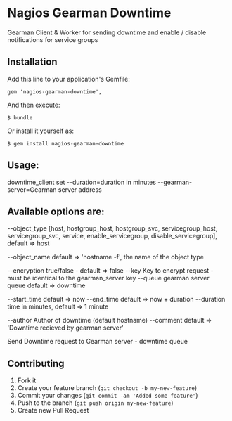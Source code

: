 # Nagios Gearman Downtime

Gearman Client & Worker for sending downtime and enable / disable notifications for service groups

## Installation

Add this line to your application's Gemfile:

    gem 'nagios-gearman-downtime', 

And then execute:

    $ bundle

Or install it yourself as:

    $ gem install nagios-gearman-downtime

## Usage:
  downtime_client set --duration=duration in minutes --gearman-server=Gearman server address

## Available options are:

  --object_type [host, 
                 hostgroup_host, 
                 hostgroup_svc, 
                 servicegroup_host, 
                 servicegroup_svc,
                 service,
                 enable_servicegroup,
                 disable_servicegroup], default => host

  --object_name  default => 'hostname -f', the name of the object type


  --encryption true/false - default => false
  --key Key to encrypt request - must be identical to the gearman_server key
  --queue gearman server queue default => downtime


  --start_time  default => now
  --end_time    default => now + duration
  --duration    time in minutes, default => 1 minute

  --author    Author of downtime (default hostname) 
  --comment   default => 'Downtime recieved by gearman server'

Send Downtime request to Gearman server - downtime queue

 
## Contributing

1. Fork it
2. Create your feature branch (`git checkout -b my-new-feature`)
3. Commit your changes (`git commit -am 'Added some feature'`)
4. Push to the branch (`git push origin my-new-feature`)
5. Create new Pull Request
